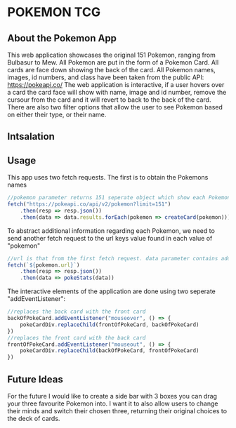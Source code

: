 # POKEMON TCG

## About the Pokemon App
This web application showcases the original 151 Pokemon, ranging from Bulbasur to Mew.
All Pokemon are put in the form of a Pokemon Card. All cards are face down showing the back of the card.
All Pokemon names, images, id numbers, and class have been taken from the public API:
https://pokeapi.co/
The web application is interactive, if a user hovers over a card the card face will show with name, image and id number, remove the cursour from the card and it will revert to back to the back of the card.
There are also two filter options that allow the user to see Pokemon based on either their type, or their name. 

## Intsalation


## Usage
This app uses two fetch requests. The first is to obtain the Pokemons names
```javascript
//pokemon parameter returns 151 seperate object which show each Pokemons name, and a key url which includes additional information 
fetch("https://pokeapi.co/api/v2/pokemon?limit=151")
    .then(resp => resp.json())
    .then(data => data.results.forEach(pokemon => createCard(pokemon)))
```
To abstract additional information regarding each Pokemon, we need to send another fetch request to the url keys value found in each value of "pokemon"
```javascript
//url is that from the first fetch request. data parameter contains additional info, like image, name, id number and type
fetch(`${pokemon.url}`)
    .then(resp => resp.json())
    .then(data => pokeStats(data))
```
The interactive elements of the application are done using two seperate "addEventListener":
```javascript
//replaces the back card with the front card
backOfPokeCard.addEventListener("mouseover", () => {
    pokeCardDiv.replaceChild(frontOfPokeCard, backOfPokeCard)
})
//replaces the front card with the back card 
frontOfPokeCard.addEventListener("mouseout", () => {
    pokeCardDiv.replaceChild(backOfPokeCard, frontOfPokeCard)
})
```

## Future Ideas
For the future I would like to create a side bar with 3 boxes you can drag your three favourite Pokemon into. 
I want it to also allow users to change their minds and switch their chosen three, returning their original choices to the deck of cards.